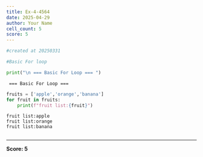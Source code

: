 ```yaml
---
title: Ex-4-4564
date: 2025-04-29
author: Your Name
cell_count: 5
score: 5
---
```


```python
#created at 20250331
```


```python
#Basic For loop
```


```python
print("\n === Basic For Loop === ")
```

    
     === Basic For Loop === 



```python
fruits = ['apple','orange','banana']
for fruit in fruits:
    print(f"fruit list:{fruit}")
```

    fruit list:apple
    fruit list:orange
    fruit list:banana



```python

```


---
**Score: 5**